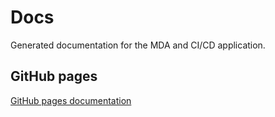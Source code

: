 # Docs
Generated documentation for the MDA and CI/CD application.

## GitHub pages
[GitHub pages documentation](https://htmlpreview.github.io/?https://github.com/DrazenFH/searchPicDocs/blob/master/index.html)
